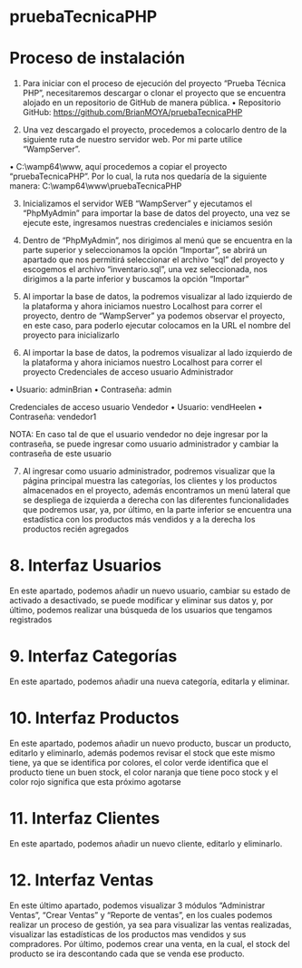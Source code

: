 # pruebaTecnicaPHP
# Proceso de instalación
1.	Para iniciar con el proceso de ejecución del proyecto “Prueba Técnica PHP”, necesitaremos descargar o clonar el proyecto que se encuentra alojado en un repositorio de GitHub de manera pública.
•	Repositorio GitHub: https://github.com/BrianMOYA/pruebaTecnicaPHP

2.	Una vez descargado el proyecto, procedemos a colocarlo dentro de la siguiente ruta de nuestro servidor web. Por mi parte utilice “WampServer”.

•	C:\wamp64\www\, aquí procedemos a copiar el proyecto “pruebaTecnicaPHP”. Por lo cual, la ruta nos quedaría de la siguiente manera: C:\wamp64\www\pruebaTecnicaPHP

 

3.	Inicializamos el servidor WEB “WampServer” y ejecutamos el “PhpMyAdmin” para importar la base de datos del proyecto, una vez se ejecute este, ingresamos nuestras credenciales e iniciamos sesión
 
 

4.	Dentro de “PhpMyAdmin”, nos dirigimos al menú que se encuentra en la parte superior y seleccionamos la opción “Importar”, se abrirá un apartado que nos permitirá seleccionar el archivo “sql” del proyecto y escogemos el archivo “inventario.sql”, una vez seleccionada, nos dirigimos a la parte inferior y buscamos la opción “Importar”
  
 

5.	Al importar la base de datos, la podremos visualizar al lado izquierdo de la plataforma y ahora iniciamos nuestro Localhost para correr el proyecto, dentro de “WampServer” ya podemos observar el proyecto, en este caso, para poderlo ejecutar colocamos en la URL el nombre del proyecto para inicializarlo

6.	Al importar la base de datos, la podremos visualizar al lado izquierdo de la plataforma y ahora iniciamos nuestro Localhost para correr el proyecto 
Credenciales de acceso usuario Administrador

•	Usuario: adminBrian
•	Contraseña: admin
 
Credenciales de acceso usuario Vendedor
•	Usuario: vendHeelen
•	Contraseña: vendedor1
 
NOTA: En caso tal de que el usuario vendedor no deje ingresar por la contraseña, se puede ingresar como usuario administrador y cambiar la contraseña de este usuario

7.	Al ingresar como usuario administrador, podremos visualizar que la página principal muestra las categorías, los clientes y los productos almacenados en el proyecto, además encontramos un menú lateral que se despliega de izquierda a derecha con las diferentes funcionalidades que podremos usar, ya, por último, en la parte inferior se encuentra una estadística con los productos más vendidos y a la derecha los productos recién agregados 
 
 
# 8.	Interfaz Usuarios
En este apartado, podemos añadir un nuevo usuario, cambiar su estado de activado a desactivado, se puede modificar y eliminar sus datos y, por último, podemos realizar una búsqueda de los usuarios que tengamos registrados 
 
          
           
# 9.	Interfaz Categorías
En este apartado, podemos añadir una nueva categoría, editarla y eliminar.
 
  
 

# 10.	 Interfaz Productos
En este apartado, podemos añadir un nuevo producto, buscar un producto, editarlo y eliminarlo, además podemos revisar el stock que este mismo tiene, ya que se identifica por colores, el color verde identifica que el producto tiene un buen stock, el color naranja que tiene poco stock y el color rojo significa que esta próximo agotarse 
 
  
 
 
# 11. Interfaz Clientes
En este apartado, podemos añadir un nuevo cliente, editarlo y eliminarlo.
 
         
# 12. Interfaz Ventas
En este último apartado, podemos visualizar 3 módulos “Administrar Ventas”, “Crear Ventas” y “Reporte de ventas”, en los cuales podemos realizar un proceso de gestión, ya sea para visualizar las ventas realizadas, visualizar las estadísticas de los productos mas vendidos y sus compradores. Por último, podemos crear una venta, en la cual, el stock del producto se ira descontando cada que se venda ese producto.
